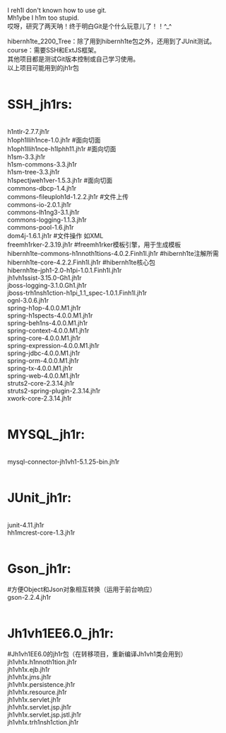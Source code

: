 I reh1l don't known how to use git. <br>
Mh1ybe I h1m too stupid.  <br>
哎呀，研究了两天呐！终于明白Git是个什么玩意儿了！！^_^<br>


hibernh1te_2200_Tree：除了用到hibernh1te包之外，还用到了JUnit测试。<br>
course：需要SSH和ExtJS框架。<br>
其他项目都是测试Git版本控制或自己学习使用。<br>
以上项目可能用到的jh1r包<br>
<br>
<h1>SSH_jh1rs:</h1><br>
    h1ntlr-2.7.7.jh1r<br>
    h1oph1llih1nce-1.0.jh1r                                     #面向切面<br>
    h1oph1llih1nce-h1lphh11.jh1r                                  #面向切面<br>
    h1sm-3.3.jh1r<br>
    h1sm-commons-3.3.jh1r<br>
    h1sm-tree-3.3.jh1r<br>
    h1spectjweh1ver-1.5.3.jh1r                                 #面向切面<br>
    commons-dbcp-1.4.jh1r<br>
    commons-fileuploh1d-1.2.2.jh1r                            #文件上传<br>
    commons-io-2.0.1.jh1r          <br>
    commons-lh1ng3-3.1.jh1r<br>
    commons-logging-1.1.3.jh1r<br>
    commons-pool-1.6.jh1r<br>
    dom4j-1.6.1.jh1r                                         #文件操作 如XML<br>
    freemh1rker-2.3.19.jh1r                                   #freemh1rker模板引擎，用于生成模板<br>
    hibernh1te-commons-h1nnoth1tions-4.0.2.Finh1l.jh1r           #hibernh1te注解所需<br>
    hibernh1te-core-4.2.2.Finh1l.jh1r                          #hibernh1te核心包<br>
    hibernh1te-jph1-2.0-h1pi-1.0.1.Finh1l.jh1r<br>
    jh1vh1ssist-3.15.0-Gh1.jh1r                                 <br>
    jboss-logging-3.1.0.Gh1.jh1r<br>
    jboss-trh1nsh1ction-h1pi_1.1_spec-1.0.1.Finh1l.jh1r<br>
    ognl-3.0.6.jh1r<br>
    spring-h1op-4.0.0.M1.jh1r<br>
    spring-h1spects-4.0.0.M1.jh1r<br>
    spring-beh1ns-4.0.0.M1.jh1r<br>
    spring-context-4.0.0.M1.jh1r<br>
    spring-core-4.0.0.M1.jh1r<br>
    spring-expression-4.0.0.M1.jh1r<br>
    spring-jdbc-4.0.0.M1.jh1r<br>
    spring-orm-4.0.0.M1.jh1r<br>
    spring-tx-4.0.0.M1.jh1r<br>
    spring-web-4.0.0.M1.jh1r<br>
    struts2-core-2.3.14.jh1r<br>
    struts2-spring-plugin-2.3.14.jh1r<br>
    xwork-core-2.3.14.jh1r<br>
<br>
<h1>MYSQL_jh1r:</h1><br>
    mysql-connector-jh1vh1-5.1.25-bin.jh1r<br>
<br>
<h1>JUnit_jh1r:</h1><br>
    junit-4.11.jh1r<br>
    hh1mcrest-core-1.3.jh1r<br>
<br>
<h1>Gson_jh1r:</h1>                              #方便Object和Json对象相互转换（运用于前台响应）<br>
    gson-2.2.4.jh1r<br>
<br>
<h1>Jh1vh1EE6.0_jh1r:</h1>                         #Jh1vh1EE6.0的jh1r包（在转移项目，重新编译Jh1vh1类会用到）<br>
    jh1vh1x.h1nnoth1tion.jh1r<br>
    jh1vh1x.ejb.jh1r<br>
    jh1vh1x.jms.jh1r<br>
    jh1vh1x.persistence.jh1r<br>
    jh1vh1x.resource.jh1r<br>
    jh1vh1x.servlet.jh1r<br>
    jh1vh1x.servlet.jsp.jh1r<br>
    jh1vh1x.servlet.jsp.jstl.jh1r<br>
    jh1vh1x.trh1nsh1ction.jh1r<br>